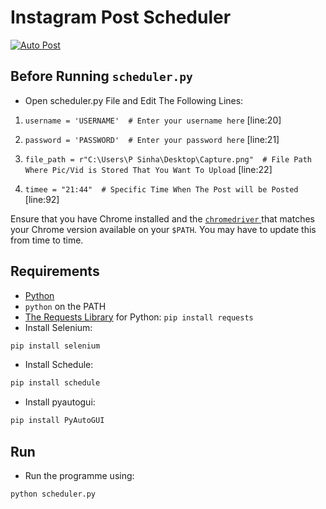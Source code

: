 Instagram Post Scheduler
========
<a href="https://www.instagram.com/sinha.py/"><img src="https://miro.medium.com/max/1400/1*zR-cuwIFJOpQjLHExqrFkA.png" alt="Auto Post"/></a>

## Before Running `scheduler.py`

* Open scheduler.py File and Edit The Following Lines:

1) `username = 'USERNAME'  # Enter your username here` [line:20]

2) `password = 'PASSWORD'  # Enter your password here` [line:21]

3) `file_path = r"C:\Users\P Sinha\Desktop\Capture.png"  # File Path Where Pic/Vid is Stored That You Want To Upload` [line:22]

4) `timee = "21:44"  # Specific Time When The Post will be Posted` [line:92]

Ensure that you have Chrome installed and the
[`chromedriver` ](https://chromedriver.chromium.org/downloads) that matches
your Chrome version available on your `$PATH`. You may have to update this from time to time.

## Requirements
 
* [Python](https://www.python.org/)
* `python` on the PATH
* [The Requests Library](http://python-requests.org) for Python: `pip install requests`
* Install Selenium:

```bash
pip install selenium
```
* Install Schedule:

```bash
pip install schedule
```
* Install pyautogui:

```bash
pip install PyAutoGUI
```

## Run

* Run the programme using:

```bash
python scheduler.py
```
